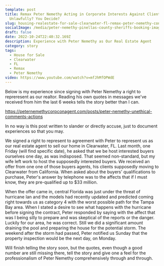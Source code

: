 ```yaml
---
template: post
title: Remax Peter Nemethy Acting in Corporate Interests Against Clients
  Unlawfully? You Decide?
slug: housing-realestate-for-sale-clearwater-fl-remax-peter-nemethy-con-scam-corprorate-interests-criminal-unlawful
socialImage: /media/peter-nemethy-pinellas-county-sheriffs-booking-image.jpeg
draft: false
date: 2022-10-24T22:40:32.169Z
description: Experience with Peter Nemethy as Our Real Estate Agent
category: story
tags:
  - House for Sale
  - Clearwater
  - FL
  - Remax
  - Peter Nemethy
video: https://www.youtube.com/watch?v=mfJhMfOPWdE
---
```

Below is my experience since signing with Peter Nemethy a right to repreresent as our realtor. Reading his own quotes in messages we've received from him the last 6 weeks tells the story better than I can. 

https://peternemethycorpconagent.com/posts/peter-nemethy-unethical-comments-actions

In no way is this post written to slander or directly accuse, just to document experiences so that you may. 

We signed a right to represent to agreement with Peter to represent us as our real estate agent to sell our home in Clearwater, FL. Last month, one Friday (will find specific date), he asked that we be host interested buyers ourselves one day, as was indisposed. That seemed non-standard, but my wife left work to host the supposedly interested buyers. We received an offer from one one of those buyers agents, his clients supposedly moving to Clearwater from California. When asked about the buyers' qualifications to purchase, Peter's answer by telephone was to the affects that if I must know, they are pre-qualified up to $33 million. 

When the offer came in, central Florida was just under the threat of hurricane Ian and the models had recently updated and predicted coming right towards us as category 4 with the worst possible path for the Tampa Bay area. When I stated a desire to see what happens with the hurricane before signing the contract, Peter responded by saying with the affect that was I being silly to prepare and was skeptical of the reports or the danger. Luckily for our area, he was correct. Still we did a significant amount draining the pool and preparing the house for the potential storm. The weekend after the storm had passed, Peter notified us Sunday that the property inspection would be the next day, on Monday. 

Will finish telling the story soon, but the quotes, even though a good number are still missing there, tell the story and give one a feel for the professionalism of Peter Nemethy comprehensively through and through. 